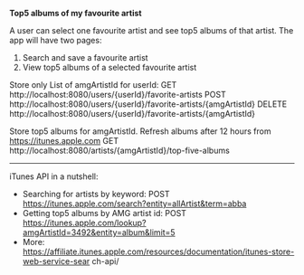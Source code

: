 **Top5 albums of my favourite artist**

A user can select one favourite artist and see top5 albums of that artist. The app will have two
pages:
1. Search and save a favourite artist
2. View top5 albums of a selected favourite artist

Store only List of amgArtistId for userId:
GET     http://localhost:8080/users/{userId}/favorite-artists
POST    http://localhost:8080/users/{userId}/favorite-artists/{amgArtistId}
DELETE  http://localhost:8080/users/{userId}/favorite-artists/{amgArtistId}

Store top5 albums for amgArtistId. Refresh albums after 12 hours from https://itunes.apple.com
GET     http://localhost:8080/artists/{amgArtistId}/top-five-albums

---------------------
iTunes API in a nutshell:
- Searching for artists by keyword: POST
https://itunes.apple.com/search?entity=allArtist&term=abba
- Getting top5 albums by AMG artist id: POST
https://itunes.apple.com/lookup?amgArtistId=3492&entity=album&limit=5
- More:
https://affiliate.itunes.apple.com/resources/documentation/itunes-store-web-service-sear
ch-api/